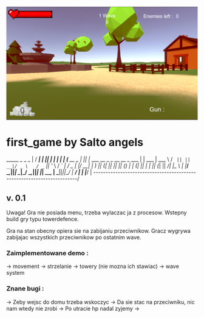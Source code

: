 ![cover](./Cover/coverPhoto.PNG)

# first_game by Salto angels						
   _____         _  _                                      _      	|
  / ____|       | || |                                    | |     	|
 | (___    __ _ | || |_  ___     __ _  _ __    __ _   ___ | | ___ 	|
  \___ \  / _` || || __|/ _ \   / _` || '_ \  / _` | / _ \| |/ __|	|
  ____) || (_| || || |_| (_) | | (_| || | | || (_| ||  __/| |\__ \	|
 |_____/  \__,_||_| \__|\___/   \__,_||_| |_| \__, | \___||_||___/	|
                                               __/ |              	|
                                              |___/          		|
\-----------------------------------------------------------------------/

## v. 0.1 
Uwaga! Gra nie posiada menu, trzeba wylaczac ja z procesow.
Wstepny build gry typu towerdefence. 

Gra na stan obecny opiera sie na zabijaniu przeciwnikow. Gracz wygrywa
zabijajac wszystkich przeciwnikow po ostatnim wave.

### Zaimplementowane demo :
-> movement
-> strzelanie
-> towery (nie mozna ich stawiac)
-> wave system

### Znane bugi :
-> Zeby wejsc do domu trzeba wskoczyc
-> Da sie stac na przeciwniku, nic nam wtedy nie zrobi
-> Po utracie hp nadal zyjemy
->


